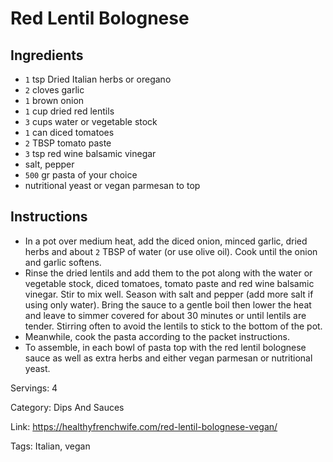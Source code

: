 # Red Lentil Bolognese

## Ingredients

- `1` tsp Dried Italian herbs or oregano
- `2` cloves garlic
- `1` brown onion
- `1` cup dried red lentils
- `3` cups water or vegetable stock
- `1` can diced tomatoes
- `2` TBSP tomato paste
- `3` tsp red wine balsamic vinegar
- salt, pepper
- `500` gr pasta of your choice
- nutritional yeast or vegan parmesan to top

## Instructions

- In a pot over medium heat, add the diced onion, minced garlic, dried herbs and about `2` TBSP of water (or use olive oil). Cook until the onion and garlic softens.
- Rinse the dried lentils and add them to the pot along with the water or vegetable stock, diced tomatoes, tomato paste and red wine balsamic vinegar. Stir to mix well. Season with salt and pepper (add more salt if using only water). Bring the sauce to a gentle boil then lower the heat and leave to simmer covered for about 30 minutes or until lentils are tender. Stirring often to avoid the lentils to stick to the bottom of the pot.
- Meanwhile, cook the pasta according to the packet instructions.
- To assemble, in each bowl of pasta top with the red lentil bolognese sauce as well as extra herbs and either vegan parmesan or nutritional yeast.

Servings: 4

Category: Dips And Sauces

Link: https://healthyfrenchwife.com/red-lentil-bolognese-vegan/

Tags: Italian, vegan

